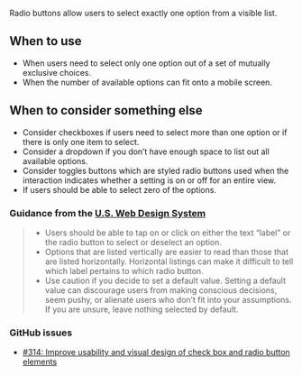 Radio buttons allow users to select exactly one option from a visible list.

## When to use
- When users need to select only one option out of a set of mutually exclusive choices.
- When the number of available options can fit onto a mobile screen.

## When to consider something else
- Consider checkboxes if users need to select more than one option or if there is only one item to select.
- Consider a dropdown if you don’t have enough space to list out all available options.
- Consider toggles buttons which are styled radio buttons used when the interaction indicates whether a setting is on or off for an entire view.
- If users should be able to select zero of the options.

### Guidance from the [U.S. Web Design System](https://designsystem.digital.gov/components/form-controls/#radio-buttons)
> - Users should be able to tap on or click on either the text “label” or the radio button to select or deselect an option.
> - Options that are listed vertically are easier to read than those that are listed horizontally. Horizontal listings can make it difficult to tell which label pertains to which radio button.
> - Use caution if you decide to set a default value. Setting a default value can discourage users from making conscious decisions, seem pushy, or alienate users who don’t fit into your assumptions. If you are unsure, leave nothing selected by default.

### GitHub issues
 - [#314: Improve usability and visual design of check box and radio button elements](https://github.com/18f/fec-style/issues/314)
